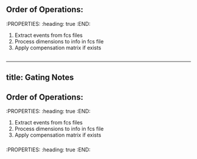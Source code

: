 ## Order of Operations:
:PROPERTIES:
:heading: true
:END:
1. Extract events from fcs files
2. Process dimensions to info in fcs file
3. Apply compensation matrix if exists
##
---
title: Gating Notes
---

## Order of Operations:
:PROPERTIES:
:heading: true
:END:
1. Extract events from fcs files
2. Process dimensions to info in fcs file
3. Apply compensation matrix if exists
###
:PROPERTIES:
:heading: true
:END:
